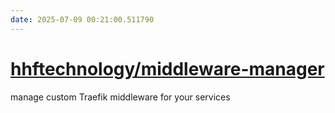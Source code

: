 ```yaml
---
date: 2025-07-09 00:21:00.511790
---
```


# [hhftechnology/middleware-manager](https://github.com/hhftechnology/middleware-manager)

manage custom Traefik middleware for your services